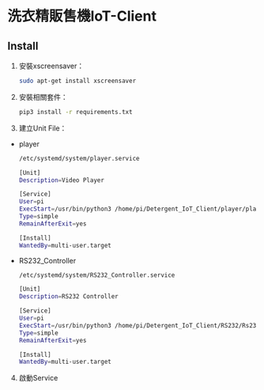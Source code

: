 # 洗衣精販售機IoT-Client
## Install
1. 安裝xscreensaver：
    ```sh
    sudo apt-get install xscreensaver
    ```
2. 安裝相關套件：
    ```sh
    pip3 install -r requirements.txt
    ```
3. 建立Unit File：
* player
    ```sh
    /etc/systemd/system/player.service
    ```
    ```sh
    [Unit]
    Description=Video Player

    [Service]
    User=pi
    ExecStart=/usr/bin/python3 /home/pi/Detergent_IoT_Client/player/player.py
    Type=simple
    RemainAfterExit=yes

    [Install]
    WantedBy=multi-user.target
    ```
* RS232_Controller
    ```sh
    /etc/systemd/system/RS232_Controller.service
    ```
    ```sh
    [Unit]
    Description=RS232 Controller

    [Service]
    User=pi
    ExecStart=/usr/bin/python3 /home/pi/Detergent_IoT_Client/RS232/Rs232_Controller.py
    Type=simple
    RemainAfterExit=yes

    [Install]
    WantedBy=multi-user.target
    ```
4. 啟動Service
